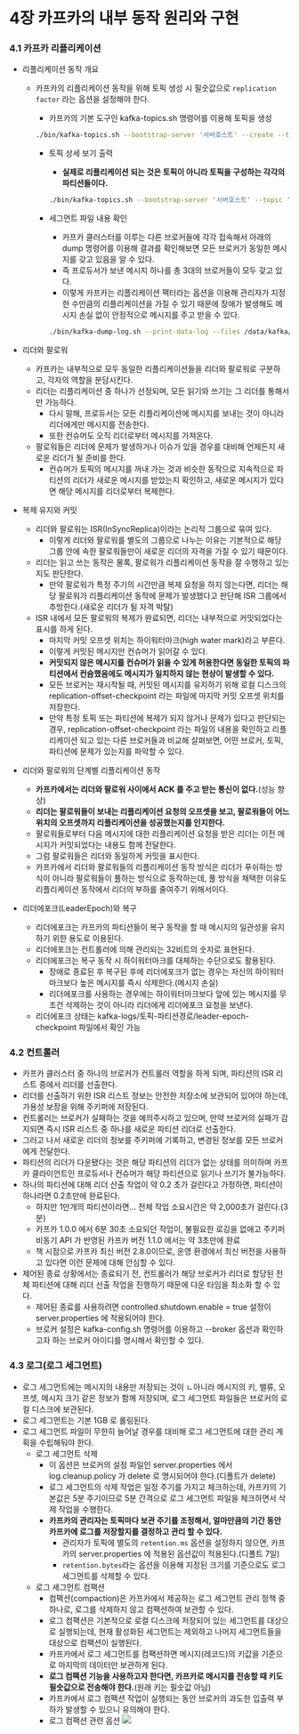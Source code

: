 # 4장 카프카의 내부 동작 원리와 구현

### **4.1 카프카 리플리케이션**

- 리플리케이션 동작 개요
    - 카프카의 리플리케이션 동작을 위해 토픽 생성 시 필숫값으로 `replication factor` 라는 옵션을 설정해야 한다.
        - 카프카의 기본 도구인 kafka-topics.sh 명령어를 이용해 토픽을 생성

        ```bash
        ./bin/kafka-topics.sh --bootstrap-server '서버호스트' --create --topic '토픽명' --partitions 1 --replication-factor 3
        ```

        - 토픽 상세 보기 출력
            - **실제로 리플리케이션 되는 것은 토픽이 아니라 토픽을 구성하는 각각의 파티션들이다.**

            ```bash
            ./bin/kafka-topics.sh --bootstrap-server '서버호스트' --topic '토픽명' --describe
            ```

        - 세그먼트 파일 내용 확인
            - 카프카 클러스터를 이루는 다른 브로커들에 각각 접속해서 아래의 dump 명령어를 이용해 결과를 확인해보면 모든 브로커가 동일한 메시지를 갖고 있음을 알 수 있다.
            - 즉 프로듀서가 보낸 메시지 하나를 총 3대의 브로커들이 모두 갖고 있다.
            - 이렇게 카프카는 리플리케이션 팩터라는 옵션을 이용해 관리자가 지정한 수만큼의 리플리케이션을 가질 수 있기 때문에 장애가 발생해도 메시지 손실 없이 안정적으로 메시지를 주고 받을 수 있다.

            ```bash
            ./bin/kafka-dump-log.sh --print-data-log --files /data/kafka/logs/'토픽명'-'파티션번호'/'세그펀트 파일명'
            ```

- 리더와 팔로워
    - 카프카는 내부적으로 모두 동일한 리플리케이션들을 리더와 팔로워로 구분하고, 각자의 역할을 분담시킨다.
    - 리더는 리플리케이션 중 하나가 선정되며, 모든 읽기와 쓰기는 그 리더를 통해서만 가능하다.
        - 다시 말해, 프로듀서는 모든 리플리케이션에 메시지를 보내는 것이 아니라 리더에게만 메시지를 전송한다.
        - 또한 컨슈머도 오직 리더로부터 메시지를 가져온다.
    - 팔로워들은 리더에 문제가 발생하거나 이슈가 있을 경우를 대비해 언제든지 새로운 리더가 될 준비를 한다.
        - 컨슈머가 토픽의 메시지를 꺼내 가는 것과 비슷한 동작으로 지속적으로 파티션의 리더가 새로운 메시지를 받았는지 확인하고, 새로운 메시지가 있다면 해당 메시지를 리더로부터 복제한다.
- 복제 유지와 커밋
    - 리더와 팔로워는 ISR(InSyncReplica)이라는 논리적 그룹으로 묶여 있다.
        - 이렇게 리더와 팔로워를 별도의 그룹으로 나누는 이유는 기본적으로 해당 그룹 안에 속한 팔로워들만이 새로운 리더의 자격을 가질 수 있기 때문이다.
    - 리더는 읽고 쓰는 동작은 물록, 팔로워가 리플리케이션 동작을 잘 수행하고 있는지도 판단한다.
        - 만약 팔로워가 특정 주기의 시간만큼 복제 요청을 하지 않는다면, 리더는 해당 팔로워가 리플리케이션 동작에 문제가 발생했다고 판단해 ISR 그룹에서 추방한다.(새로운 리더가 될 자격 박탈)
    - ISR 내에서 모든 팔로워의 복제가 완료되면, 리더는 내부적으로 커밋되었다는 표시를 하게 된다.
        - 마지막 커밋 오프셋 위치는 하이워터마크(high water mark)라고 부른다.
        - 이렇게 커밋된 메시지만 컨슈머가 읽어갈 수 있다.
        - **커밋되지 않은 메시지를 컨슈머가 읽을 수 있게 허용한다면 동일한 토픽의 파티션에서 컨슘했음에도 메시지가 일치하지 않는 현상이 발생할 수 있다.**
        - 모든 브로커는 재시작될 때, 커밋된 메시지를 유지하기 위해 로컬 디스크의 replication-offset-checkpoint 라는 파일에 마지막 커밋 오프셋 위치를 저장한다.
        - 만약 특정 토픽 또는 파티션에 복제가 되지 않거나 문제가 있다고 판단되는 경우, replication-offset-checkpoint 라는 파일의 내용을 확인하고 리플리케이션 되고 있는 다른 브로커들과 비교해 살펴보면, 어떤 브로커, 토픽, 파티션에 문제가 있는지를 파악할 수 있다.
- 리더와 팔로워의 단계별 리플리케이션 동작
    - **카프카에서는 리더와 팔로워 사이에서 ACK 를 주고 받는 통신이 없다.**(성능 향상)
    - **리더는 팔로워들이 보내는 리플리케이션 요청의 오프셋을 보고, 팔로워들이 어느 위치의 오프셋까지 리플리케이션을 성공했는지를 인지한다.**
    - 팔로워들로부터 다음 메시지에 대한 리플리케이션 요청을 받은 리더는 이전 메시지가 커밋되었다는 내용도 함께 전달한다.
    - 그럼 팔로워들은 리더와 동일하게 커밋을 표시한다.
    - 카프카에서 리더와 팔로워들의 리플리케이션 동작 방식은 리더가 푸쉬하는 방식이 아니라 팔로워들이 풀하는 방식으로 동작하는데, 풀 방식을 채택한 이유도 리플리케이션 동작에서 리더의 부하를 줄여주기 위해서이다.
- 리더에포크(LeaderEpoch)와 복구
    - 리더에포크는 카프카의 파티션들이 복구 동작을 할 때 메시지의 일관성을 유지하기 위한 용도로 이용된다.
    - 리더에포크는 컨트롤러에 의해 관리되는 32비트의 숫자로 표현된다.
    - 리더에포크는 복구 동작 시 하이워터마크를 대체하는 수단으로도 활용된다.
        - 장애로 종료된 후 복구된 후에 리더에포크가 없는 경우는 자신의 하이워터마크보다 높은 메시지를 즉시 삭제한다.(메시지 손실)
        - 리더에포크를 사용하는 경우에는 하이워터마크보다 앞에 있는 메시지를 무조건 삭제하는 것이 아니라 리더에게 리더에포크 요청을 보낸다.
    - 리더에포크 상태는 kafka-logs/토픽-파티션경로/leader-epoch-checkpoint 파일에서 확인 가능

### **4.2 컨트롤러**

- 카프카 클러스터 중 하나의 브로커가 컨트롤러 역할을 하게 되며, 파티션의 ISR 리스트 중에서 리더를 선출한다.
- 리더를 선출하기 위한 ISR 리스트 정보는 안전한 저장소에 보관되어 있어야 하는데, 가용성 보장을 위해 주키퍼에 저장된다.
- 컨트롤러는 브로커가 실패하는 것을 예의주시하고 있으며, 만약 브로커의 실패가 감지되면 즉시 ISR 리스트 중 하나를 새로운 파티션 리더로 선출한다.
- 그러고 나서 새로운 리더의 정보를 주키퍼에 기록하고, 변경된 정보를 모든 브로커에게 전달한다.
- 파티션의 리더가 다운됐다는 것은 해당 파티션의 리더가 없는 상태를 의미하며 카프카 클라이언트인 프로듀서나 컨슈머가 해당 파티션으로 읽기나 쓰기가 불가능하다.
- 하나의 파티션에 대해 리더 산출 작업이 약 0.2 초가 걸린다고 가정하면, 파티션이 하나라면 0.2초만에 완료된다.
    - 하지만 1만개의 파티션이라면... 전체 작업 소요시간은 약 2,000초가 걸린다.(3분)
    - 카프카 1.0.0 에서 6분 30초 소요되던 작업이, 불필요한 로깅을 없애고 주키퍼 비동기 API 가 반영된 카프카 버전 1.1.0 에서는 약 3초만에 완료
    - 책 시점으로 카프카 최신 버전 2.8.0이므로, 운영 환경에서 최신 버전을 사용하고 있다면 이런 문제에 대해 안심할 수 있다.
- 제어된 종료 상황에서는 종료되기 전, 컨트롤러가 해당 브로커가 리더로 할당된 전체 파티션에 대해 리더 선출 작업을 진행하기 때문에 다운 타임을 최소화 할 수 있다.
    - 제어된 종료를 사용하려면 controlled.shutdown.enable = true 설정이 server.properties 에 적용되어야 한다.
    - 브로커 설정은 kafka-config.sh 명령어를 이용하고 --broker 옵션과 확인하고자 하는 브로커 아이디를 명시해서 확인할 수 있다.

### **4.3 로그(로그 세그먼트)**

- 로그 세그먼트에는 메시지의 내용만 저장되는 것이 ㄴ아니라 메시지의 키, 밸류, 오프셋, 메시지 크기 같은 정보가 함께 저장되며, 로그 세그먼트 파일들은 브로커의 로컬 디스크에 보관된다.
- 로그 세그먼트는 기본 1GB 로 롤링된다.
- 로그 세그먼트 파일이 무한히 늘어날 경우를 대비해 로그 세그먼트에 대한 관리 계획을 수립해둬야 한다.
    - 로그 세그먼트 삭제
        - 이 옵션은 브로커의 설정 파일인 server.properties 에서 log.cleanup.policy 가 delete 로 명시되어야 한다.(디폴트가 delete)
        - 로그 세그먼트의 삭제 작업은 일정 주기를 가지고 체크하는데, 카프카의 기본값은 5분 주기이므로 5분 간격으로 로그 세그먼트 파일을 체크하면서 삭제 작업을 수행한다.
        - **카프카의 관리자는 토픽마다 보관 주기를 조정해서, 얼마만큼의 기간 동안 카프카에 로그를 저장할지를 결정하고 관리 할 수 있다.**
            - 관리자가 토픽에 별도의 `retention.ms` 옵션을 설정하지 않으면, 카프카의 server.properties 에 적용된 옵션값이 적용된다.(디폴트 7일)
            - `retention.bytes`라는 옵션을 이용해 지정된 크기를 기준으로도 로그 세그먼트를 삭제할 수 있다.
    - 로그 세그먼트 컴팩션
        - 컴팩션(compaction)은 카프카에서 제공하는 로그 세그먼트 관리 정책 중 하나로, 로그를 삭제하지 않고 컴팩션하여 보관할 수 있다.
        - 로그 컴팩션은 기본적으로 로컬 디스크에 저장되어 있는 세그먼트를 대상으로 실행되는데, 현재 활성화된 세그먼트는 제외하고 나머지 세그먼트들을 대상으로 컴팩션이 실행된다.
        - 카프카에서 로그 세그먼트를 컴팩션하면 메시지(레코드)의 키값을 기준으로 마지막의 데이터만 보관하게 된다.
        - **로그 컴팩션 기능을 사용하고자 한다면, 카프카로 메시지를 전송할 때 키도 필숫값으로 전송해야 한다.**(원래 키는 필숫값 아님)
        - 카프카에서 로그 컴팩션 작업이 실행되는 동안 브로커의 과도한 입출력 부하가 발생할 수 있으니 유의해야 한다.
        - 로그 컴팩션 관련 옵션
          ![](https://opensesame.notion.site/image/https%3A%2F%2Fs3-us-west-2.amazonaws.com%2Fsecure.notion-static.com%2Ff9c6c1aa-c89b-416c-ad71-8aa4df98907c%2FUntitled.png?table=block&id=eeda5bf3-75a3-4590-9cc3-6ef4ae5d82e9&spaceId=f4775408-d01f-42fb-8eae-1614cb98b0ef&width=2000&userId=&cache=v2)